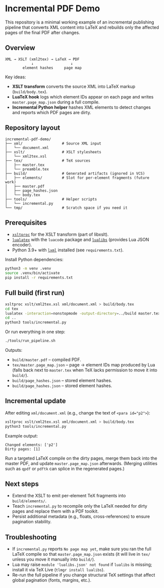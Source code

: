 # Incremental PDF Demo

This repository is a minimal working example of an incremental publishing pipeline that converts XML content into LaTeX and rebuilds only the affected pages of the final PDF after changes.

## Overview

```
XML → XSLT (xml2tex) → LaTeX → PDF
            ↓                 ↓
        element hashes     page map
```

Key ideas:

- **XSLT transform** converts the source XML into LaTeX markup (`build/body.tex`).
- **LuaTeX hook** logs which element IDs appear on each page and writes `master.page_map.json` during a full compile.
- **Incremental Python helper** hashes XML elements to detect changes and reports which PDF pages are dirty.

## Repository layout

```
incremental-pdf-demo/
├── xml/                  # Source XML input
│   └── document.xml
├── xslt/                 # XSLT stylesheets
│   └── xml2tex.xsl
├── tex/                  # TeX sources
│   ├── master.tex
│   └── preamble.tex
├── build/                # Generated artifacts (ignored in VCS)
│   ├── elements/         # Slot for per-element fragments (future work)
│   ├── master.pdf
│   ├── page_hashes.json
│   └── body.tex
├── tools/                # Helper scripts
│   └── incremental.py
└── tmp/                  # Scratch space if you need it
```

## Prerequisites

- [`xsltproc`](http://xmlsoft.org/XSLT/) for the XSLT transform (part of libxslt).
- [`lualatex`](https://www.luatex.org/) with the `luacode` package and [`lualibs`](https://ctan.org/pkg/lualibs) (provides Lua JSON encoder).
- Python 3.9+ with [`lxml`](https://lxml.de/) installed (see `requirements.txt`).

Install Python dependencies:

```bash
python3 -m venv .venv
source .venv/bin/activate
pip install -r requirements.txt
```

## Full build (first run)

```bash
xsltproc xslt/xml2tex.xsl xml/document.xml > build/body.tex
cd tex
lualatex -interaction=nonstopmode -output-directory=../build master.tex
cd ..
python3 tools/incremental.py
```

Or run everything in one step:

```bash
./tools/run_pipeline.sh
```

Outputs:

- `build/master.pdf` – compiled PDF.
- `tex/master.page_map.json` – page → element IDs map produced by Lua (falls back next to `master.tex` when TeX lacks permission to move it into `build/`).
- `build/page_hashes.json` – stored element hashes.
- `build/page_hashes.json` – stored element hashes.

## Incremental update

After editing `xml/document.xml` (e.g., change the text of `<para id="p2">`):

```bash
xsltproc xslt/xml2tex.xsl xml/document.xml > build/body.tex
python3 tools/incremental.py
```

Example output:

```
Changed elements: ['p2']
Dirty pages: [1]
```

Run a targeted LaTeX compile on the dirty pages, merge them back into the master PDF, and update `master.page_map.json` afterwards. (Merging utilities such as `qpdf` or `pdftk` can splice in the regenerated pages.)

## Next steps

- Extend the XSLT to emit per-element TeX fragments into `build/elements/`.
- Teach `incremental.py` to recompile only the LaTeX needed for dirty pages and replace them with a PDF toolkit.
- Persist additional metadata (e.g., floats, cross-references) to ensure pagination stability.

## Troubleshooting

- If `incremental.py` reports `No page map yet`, make sure you ran the full LaTeX compile so that `master.page_map.json` exists (it will live in `tex/` unless you move it manually into `build/`).
- Lua may raise `module 'lualibs.json' not found` if `lualibs` is missing; install it via TeX Live (`tlmgr install lualibs`).
- Re-run the full pipeline if you change structural TeX settings that affect global pagination (fonts, margins, etc.).
